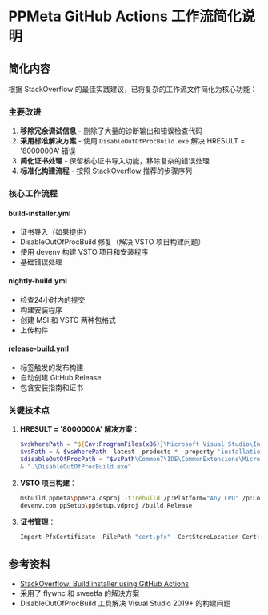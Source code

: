 # PPMeta GitHub Actions 工作流简化说明

## 简化内容

根据 StackOverflow 的最佳实践建议，已将复杂的工作流文件简化为核心功能：

### 主要改进

1. **移除冗余调试信息** - 删除了大量的诊断输出和错误检查代码
2. **采用标准解决方案** - 使用 `DisableOutOfProcBuild.exe` 解决 HRESULT = '8000000A' 错误
3. **简化证书处理** - 保留核心证书导入功能，移除复杂的错误处理
4. **标准化构建流程** - 按照 StackOverflow 推荐的步骤序列

### 核心工作流程

#### build-installer.yml
- 证书导入（如果提供）
- DisableOutOfProcBuild 修复（解决 VSTO 项目构建问题）
- 使用 devenv 构建 VSTO 项目和安装程序
- 基础错误处理

#### nightly-build.yml
- 检查24小时内的提交
- 构建安装程序
- 创建 MSI 和 VSTO 两种包格式
- 上传构件

#### release-build.yml  
- 标签触发的发布构建
- 自动创建 GitHub Release
- 包含安装指南和证书

### 关键技术点

1. **HRESULT = '8000000A' 解决方案**：
   ```powershell
   $vsWherePath = "${Env:ProgramFiles(x86)}\Microsoft Visual Studio\Installer\vswhere.exe"
   $vsPath = & $vsWherePath -latest -products * -property 'installationPath'
   $disableOutOfProcPath = "$vsPath\Common7\IDE\CommonExtensions\Microsoft\VSI\DisableOutOfProcBuild"
   & ".\DisableOutOfProcBuild.exe"
   ```

2. **VSTO 项目构建**：
   ```bash
   msbuild ppmeta\ppmeta.csproj -t:rebuild /p:Platform="Any CPU" /p:Configuration="Release"
   devenv.com ppSetup\ppSetup.vdproj /build Release
   ```

3. **证书管理**：
   ```powershell
   Import-PfxCertificate -FilePath "cert.pfx" -CertStoreLocation Cert:\CurrentUser\My -Password $password
   ```

## 参考资料

- [StackOverflow: Build installer using GitHub Actions](https://stackoverflow.com/questions/71823928/build-installer-using-github-actions)
- 采用了 flywhc 和 sweetfa 的解决方案
- DisableOutOfProcBuild 工具解决 Visual Studio 2019+ 的构建问题
